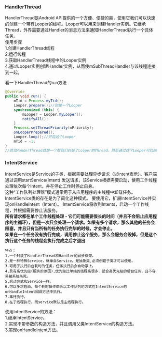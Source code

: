 ### HandlerThread<br>
HandlerThread是Android API提供的一个方便、便捷的类，使用它我们可以快速的创建一个带有Looper的线程。Looper可以用来创建Handler实例。它继承Thread，外界需要通过Handler的消息方法来通知HandlerThread执行一个具体任务。<br>
使用步骤<br>
1.创建HandlerThread线程<br>
2.运行线程<br>
3.获取HandlerThread线程中的Looper实例<br>
4.通过Looper实例创建Handler实例，从而使mSubThreadHandler与该线程连接到一起。<br>


看一下HandlerThread的run方法
```Java
@Override
public void run() {
    mTid = Process.myTid();
    Looper.prepare();//创建一个Looper
    synchronized (this) {
        mLooper = Looper.myLooper();
        notifyAll();
    }
    Process.setThreadPriority(mPriority);
    onLooperPrepared();
    Looper.loop();//开启这个Looper
    mTid = -1;
}
//其实HanderThread就是一个帮我们封装了Looper的Thread，然后通过这个Looper可以创建Handler
```
### IntentService<br>
IntentService是Service的子类，根据需要处理异步请求（以intent表示）。客户端通过调用startService(Intent) 发送请求，该Service根据需要启动，使用工作线程处理依次每个Intent，并在停止工作时停止自身。 <br>
这种“工作队列处理器”模式通常用于从应用程序的主线程中卸载任务。 IntentService类的存在是为了简化这种模式。 要使用它，扩展IntentService并实现onHandleIntent（Intent）。 IntentService将收到Intents，启动一个工作线程，并根据需要停止该服务。<br> 
**所有请求都在单个工作线程处理 - 它们可能需要很长的时间（并且不会阻止应用程序的主循环），但是一次只会处理一个请求。如果有多个请求，那么其他的任务会阻塞，并且只有当所有的任务执行完毕的时候，才会停止。**<br>
**如果在一个任务没有执行完成，调用停止这个服务，那么会服务会毁掉，但是这个执行这个任务的线程会执行完成之后才退出**

    特点：
    1.一个封装了HandlerThread和Handler的异步框架。
    2.是一种特殊Service，继承自Service，是抽象类,必须创建子类才可以使用。
    3.可用于执行后台耗时的任务，任务执行后会自动停止。
    4.具有高优先级(服务的原因),优先级比单纯的线程高很多，适合高优先级的后台任务，且不容易被系统杀死。
    5.启动方式和Service一样。
    6.可以多次启动，每个耗时操作都会以工作队列的方式在IntentService的onHandleIntent回调方法中执行。
    7.串行执行。
    8.在子线程执行，而service默认是主线程执行。

使用IntentService的方法：<br>
1.继承IntentService。<br>
2.实现不带参数的构造方法，并且调用父类IntentService的构造方法。<br>
3.实现onHandleIntent方法。<br>

